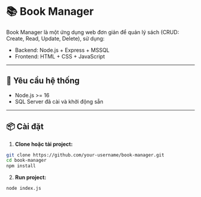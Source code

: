 # 📚 Book Manager

Book Manager là một ứng dụng web đơn giản để quản lý sách (CRUD: Create, Read, Update, Delete), sử dụng:

- Backend: Node.js + Express + MSSQL
- Frontend: HTML + CSS + JavaScript

---

## 🧾 Yêu cầu hệ thống

- Node.js >= 16
- SQL Server đã cài và khởi động sẵn

---

## 📦 Cài đặt

1. **Clone hoặc tải project:**

```bash
git clone https://github.com/your-username/book-manager.git
cd book-manager
npm install
```

2. **Run project:**

```bash
node index.js
``` 